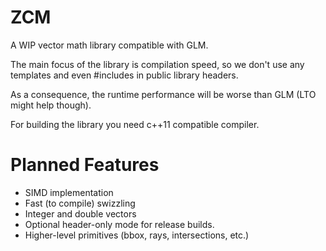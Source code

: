 # ZCM

A WIP vector math library compatible with GLM.

The main focus of the library is compilation speed, so we don't use any templates and even #includes in public library headers.

As a consequence, the runtime performance will be worse than GLM (LTO might help though).

For building the library you need c++11 compatible compiler.

# Planned Features
* SIMD implementation
* Fast (to compile) swizzling
* Integer and double vectors
* Optional header-only mode for release builds.
* Higher-level primitives (bbox, rays, intersections, etc.)
